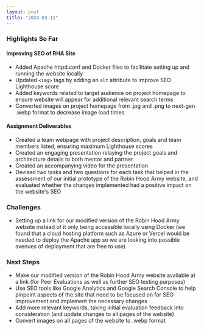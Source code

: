 ```yaml
---
layout: post
title: "2024-03-11"
---
```


### Highlights So Far

#### Improving SEO of RHA Site

- Added Apache httpd.conf and Docker files to facilitate setting up and running the website locally
- Updated `<img>` tags by adding an `alt` attribute to improve SEO Lighthouse score
- Added keywords related to target audience on project homepage to ensure website will appear for additional relevant search terms
- Converted images on project homepage from .jpg and .png to next-gen .webp format to decrease image load times

#### Assignment Deliverables

- Created a team webpage with project description, goals and team members listed, ensuring maximum Lighthouse scores
- Created an engaging presentation relaying the project goals and architecture details to both mentor and partner
- Created an accompanying video for the presentation
- Devised two tasks and two questions for each task that helped in the assessment of our initial prototype of the Robin Hood Army website, and evaluated whether the changes implemented had a positive impact on the website's SEO

### Challenges

- Setting up a link for our modified version of the Robin Hood Army website instead of it only being accessible locally using Docker (we found that a cloud hosting platform such as Azure or Vercel would be needed to deploy the Apache app so we are looking into possible avenues of deployment that are free to use)

### Next Steps

- Make our modified version of the Robin Hood Army website available at a link (for Peer Evaluations as well as further SEO testing purposes)
- Use SEO tools like Google Analytics and Google Search Console to help pinpoint aspects of the site that need to be focused on for SEO improvement and implement the necessary changes
- Add more relevant keywords, taking initial evaluation feedback into consideration (and update changes to all pages of the website)
- Convert images on all pages of the website to .webp format
